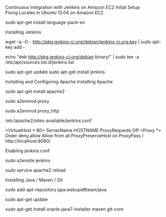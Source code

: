 Continuous Integration with Jenkins on Amazon EC2
Initial Setup	
Fixing Locales in Ubuntu 13.04 on Amazon EC2	

sudo apt-get install language-pack-en

Installing Jenkins

wget -q -O - http://pkg.jenkins-ci.org/debian/jenkins-ci.org.key | sudo apt-key add -

echo "deb http://pkg.jenkins-ci.org/debian binary/" | sudo tee -a /etc/apt/sources.list.d/jenkins.list

sudo apt-get update
sudo apt-get install jenkins

Installing and Configuring Apache
Installing Apache

sudo apt-get install apache2

sudo a2enmod proxy

sudo a2enmod proxy_http

/etc/apache2/sites-available/jenkins.conf

<VirtualHost *:80>
	ServerName HOSTNAME
	ProxyRequests Off
	<Proxy *>
		Order deny,allow
		Allow from all
	</Proxy>
	ProxyPreserveHost on
	ProxyPass / http://localhost:8080/
</VirtualHost>

Enabling jenkins.conf

sudo a2ensite jenkins

sudo service apache2 reload

Installing Java / Maven / Git

sudo add-apt-repository ppa:webupd8team/java

sudo apt-get update

sudo apt-get install oracle-java7-installer maven git-core
